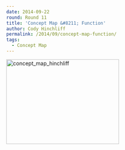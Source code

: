 ```yaml
---
date: 2014-09-22
round: Round 11
title: 'Concept Map &#8211; Function'
author: Cody Hinchliff
permalink: /2014/09/concept-map-function/
tags:
  - Concept Map
---
```

[<img src="http://teaching.software-carpentry.org/wp-content/uploads/2014/09/concept_map_hinchliff-300x225.jpg" alt="concept_map_hinchliff" width="300" height="225" class="alignnone size-medium wp-image-8912" />][1]

 [1]: http://teaching.software-carpentry.org/wp-content/uploads/2014/09/concept_map_hinchliff.jpg
